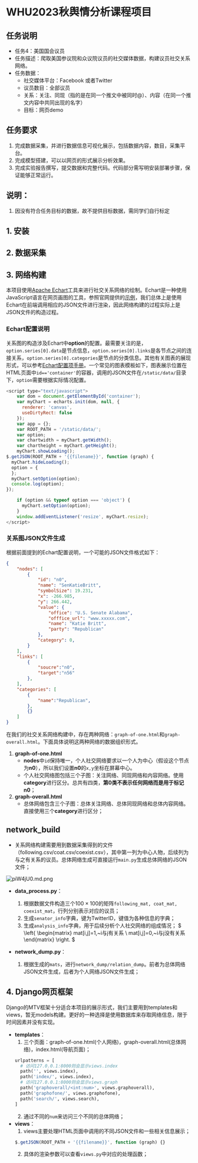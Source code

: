 # WHU2023秋舆情分析课程项目

## 任务说明

 + 任务4：美国国会议员
 + 任务描述：爬取美国参议院和众议院议员的社交媒体数据，构建议员社交关系网络。
 + 任务数据：
    - 社交媒体平台：Facebook 或者Twitter
    - 议员数目：全部议员
    - 关系：关注、同现（指的是在同一个推文中被同时@）、内容（在同一个推文内容中共同出现的名字）
    - 目标：网页demo

## 任务要求
1. 完成数据采集，并进行数据信息可视化展示，包括数据内容，数目，采集平台。
2. 完成模型搭建，可以以网页的形式展示分析效果。
3. 完成实验报告撰写，提交数据和完整代码。代码部分需写明安装部署步骤，保证能够正常运行。

## 说明：
1. 因没有符合任务目标的数据，故不提供目标数据，需同学们自行标定

## 1. 安装

## 2. 数据采集

## 3. 网络构建

本项目使用[Apache Echart](https://echarts.apache.org/zh/index.html)工具来进行社交关系网络的绘制。Echart是一种使用JavaScript语言在网页画图的工具，参照官网提供的[示例](https://echarts.apache.org/examples/zh/editor.html?c=graph-label-overlap)，我们总体上是使用Echart在前端调用相应的JSON文件进行渲染，因此网络构建的过程实际上是JSON文件的构造过程。

### Echart配置说明

关系图的构造涉及Echart中**option**的配置。最需要关注的是，```option.series[0].data```是节点信息，```option.series[0].links```是各节点之间的连接关系，```option.series[0].categories```是节点的分类信息。其他有关图表的展现形式，可以参考[Echart配置项手册](https://echarts.apache.org/zh/option.html#title)。一个常见的图表模板如下，图表展示位置在HTML页面中```id=='container'```的容器，调用的JSON文件在```/static/data/```目录下，```option```需要根据实际情况配置。

```javascript
<script type="text/javascript">
    var dom = document.getElementById('container');
    var myChart = echarts.init(dom, null, {
      renderer: 'canvas',
      useDirtyRect: false
    });
    var app = {};
    var ROOT_PATH = '/static/data/';
    var option;
    var chartwidth = myChart.getWidth();
    var chartheight = myChart.getHeight();
    myChart.showLoading();
$.getJSON(ROOT_PATH + '{{filename}}', function (graph) {
  myChart.hideLoading();
  option = {
  };
  myChart.setOption(option);
  console.log(option);
});

    if (option && typeof option === 'object') {
      myChart.setOption(option);
    }
    window.addEventListener('resize', myChart.resize);
</script>
```

### 关系图JSON文件生成

根据前面提到的Echart配置说明，一个可能的JSON文件格式如下：
```json
{
    "nodes": [
        {
            "id": "n0",
            "name": "SenKatieBritt",
            "symbolSize": 19.231,
            "x": -266.985,
            "y": 266.442,
            "value": {
                "office": "U.S. Senate Alabama",
                "offfice_url": "www.xxxxx.com",
                "name": "Katie Britt",
                "party": "Republican"
            },
            "category": 0,
        }
    ],
    "links": [
        {
            "soucre":"n0",
            "target":"n56"
        },
    ],
    "categories": [
        {
            "name":"Republican",
        },
        {}
    ]
}
```
在我们的社交关系网络构建中，存在两种网络：```graph-of-one.html```和```graph-overall.html```。下面具体说明这两种网络的数据组织形式。
1. **graph-of-one.html**
   + **nodes**中```id```保持唯一，个人社交网络要求以一个人为中心（假设这个节点为**n0**），所以我们设置**n0**的```x,y```坐标在屏幕中心。
   + 个人社交网络图包括三个子图：关注网络、同现网络和内容网络。使用**category**进行区分。总共有四类，**第0类不表示任何网络而是用于标记n0**；
2. **graph-overall.html**
   + 总体网络包含三个子图：总体关注网络、总体同现网络和总体内容网络。直接使用三个**category**进行区分；

## network_build

+ 关系网络构建需要用到数据采集得到的文件（following.csv/coat.csv/coexist.csv），其中第一列为中心人物，后续列为与之有关系的议员。总体网络生成可直接运行```main.py```生成总体网络的JSON文件；

![piW4jU0.md.png](https://z1.ax1x.com/2023/12/12/piW4jU0.md.png)

+ **data_process.py**：
  1. 根据数据文件构造三个$100\times100$的矩阵```following_mat, coat_mat, coexist_mat```，行列分别表示对应的议员；
  2. 生成```senator_info```字典，键为TwitterID，键值为各种信息的字典；
  3. 生成```analysis_info```字典，用于后续分析个人社交网络的组成情况；
$ \left\{
\begin{matrix}
 mat[i,j]=1,~i与j有关系 \\
 mat[i,j]=0,~i与j没有关系 
\end{matrix}
\right.
$

+ **network_dump.py**：
  1. 根据生成的```mats```，进行```network_dump/relation_dump```。前者为总体网络JSON文件生成，后者为个人网络JSON文件生成；

## 4. Django网页框架

Django的MTV框架十分适合本项目的展示形式，我们主要用到templates和views，暂无models构建。更好的一种选择是使用数据库来存取网络信息，限于时间因素并没有实现。
+ **templates**：
  1. 三个页面：graph-of-one.html(个人网络)，graph-overall.html(总体网络)，index.html(导航页面)；
  ```python
  urlpatterns = [
    # 访问127.0.0.1:8000则会显示views.index
    path('', views.index),
    path('index/', views.index),
    # 访问127.0.0.1:8000则会显示views.graph
    path('graphoverall/<int:num>', views.graphoverall),
    path('graphofone/', views.graphofone),
    path('search/', views.search),
  ]
  ```
  2. 通过不同的```num```来访问三个不同的总体网络；
+ **views**：
  1. views主要处理HTML页面中调用的不同JSON文件和一些相关信息展示；
  ```javascript
  $.getJSON(ROOT_PATH + '{{filename}}', function (graph) {}
  ```
  2. 具体的渲染参数可以查看```views.py```中对应的处理函数；
